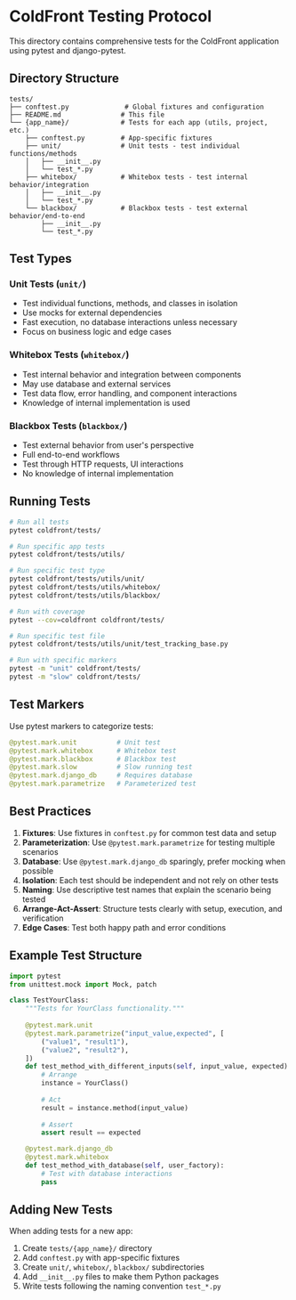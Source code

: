 # ColdFront Testing Protocol

This directory contains comprehensive tests for the ColdFront application using pytest and django-pytest.

## Directory Structure

```
tests/
├── conftest.py              # Global fixtures and configuration
├── README.md               # This file
└── {app_name}/             # Tests for each app (utils, project, etc.)
    ├── conftest.py         # App-specific fixtures
    ├── unit/               # Unit tests - test individual functions/methods
    │   ├── __init__.py
    │   └── test_*.py
    ├── whitebox/           # Whitebox tests - test internal behavior/integration
    │   ├── __init__.py
    │   └── test_*.py
    └── blackbox/           # Blackbox tests - test external behavior/end-to-end
        ├── __init__.py
        └── test_*.py
```

## Test Types

### Unit Tests (`unit/`)
- Test individual functions, methods, and classes in isolation
- Use mocks for external dependencies
- Fast execution, no database interactions unless necessary
- Focus on business logic and edge cases

### Whitebox Tests (`whitebox/`)
- Test internal behavior and integration between components
- May use database and external services
- Test data flow, error handling, and component interactions
- Knowledge of internal implementation is used

### Blackbox Tests (`blackbox/`)
- Test external behavior from user's perspective
- Full end-to-end workflows
- Test through HTTP requests, UI interactions
- No knowledge of internal implementation

## Running Tests

```bash
# Run all tests
pytest coldfront/tests/

# Run specific app tests
pytest coldfront/tests/utils/

# Run specific test type
pytest coldfront/tests/utils/unit/
pytest coldfront/tests/utils/whitebox/
pytest coldfront/tests/utils/blackbox/

# Run with coverage
pytest --cov=coldfront coldfront/tests/

# Run specific test file
pytest coldfront/tests/utils/unit/test_tracking_base.py

# Run with specific markers
pytest -m "unit" coldfront/tests/
pytest -m "slow" coldfront/tests/
```

## Test Markers

Use pytest markers to categorize tests:

```python
@pytest.mark.unit          # Unit test
@pytest.mark.whitebox      # Whitebox test  
@pytest.mark.blackbox      # Blackbox test
@pytest.mark.slow          # Slow running test
@pytest.mark.django_db     # Requires database
@pytest.mark.parametrize   # Parameterized test
```

## Best Practices

1. **Fixtures**: Use fixtures in `conftest.py` for common test data and setup
2. **Parameterization**: Use `@pytest.mark.parametrize` for testing multiple scenarios
3. **Database**: Use `@pytest.mark.django_db` sparingly, prefer mocking when possible
4. **Isolation**: Each test should be independent and not rely on other tests
5. **Naming**: Use descriptive test names that explain the scenario being tested
6. **Arrange-Act-Assert**: Structure tests clearly with setup, execution, and verification
7. **Edge Cases**: Test both happy path and error conditions

## Example Test Structure

```python
import pytest
from unittest.mock import Mock, patch

class TestYourClass:
    """Tests for YourClass functionality."""
    
    @pytest.mark.unit
    @pytest.mark.parametrize("input_value,expected", [
        ("value1", "result1"),
        ("value2", "result2"),
    ])
    def test_method_with_different_inputs(self, input_value, expected):
        # Arrange
        instance = YourClass()
        
        # Act
        result = instance.method(input_value)
        
        # Assert
        assert result == expected

    @pytest.mark.django_db
    @pytest.mark.whitebox
    def test_method_with_database(self, user_factory):
        # Test with database interactions
        pass
```

## Adding New Tests

When adding tests for a new app:

1. Create `tests/{app_name}/` directory
2. Add `conftest.py` with app-specific fixtures
3. Create `unit/`, `whitebox/`, `blackbox/` subdirectories
4. Add `__init__.py` files to make them Python packages
5. Write tests following the naming convention `test_*.py`